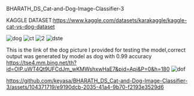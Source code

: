 BHARATH_DS_Cat-and-Dog-Image-Classifier-3

KAGGLE DATASET:https://www.kaggle.com/datasets/karakaggle/kaggle-cat-vs-dog-dataset

![dog](https://github.com/keyasa/BHARATH_DS_Cat-and-Dog-Image-Classifier-3/assets/104371719/b3ca44c7-cdb9-4850-bb35-ab2e2dd6d88e)
![ct](https://github.com/keyasa/BHARATH_DS_Cat-and-Dog-Image-Classifier-3/assets/104371719/d9eea30d-0993-4997-8ca9-232be66a9f0c)
![2](https://github.com/keyasa/BHARATH_DS_Cat-and-Dog-Image-Classifier-3/assets/104371719/0f84f80b-6046-40f5-a66d-8fb3ac3f378f)
![dste](https://github.com/keyasa/BHARATH_DS_Cat-and-Dog-Image-Classifier-3/assets/104371719/08df2855-6b23-4479-a360-582acd62652b)

This is the link of the dog picture I provided for testing the model,correct output was generated by model as dog with 0.99 accuracy
https://tse4.mm.bing.net/th?id=OIP.uWT4Qt9UFCdJm_wKMWshxwHaE7&pid=Api&P=0&h=180
![dof](https://github.com/keyasa/BHARATH_DS_Cat-and-Dog-Image-Classifier-3/assets/104371719/86d13af3-f46c-45e4-90c4-a6d7bec8b3fe)


https://github.com/keyasa/BHARATH_DS_Cat-and-Dog-Image-Classifier-3/assets/104371719/e9190dcb-2035-41a4-9b70-f2193e3529d6

